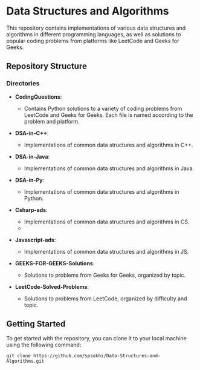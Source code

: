 # Data Structures and Algorithms

This repository contains implementations of various data structures and algorithms in different programming languages, as well as solutions to popular coding problems from platforms like LeetCode and Geeks for Geeks.

## Repository Structure

### Directories

- **CodingQuestions**:
  - Contains Python solutions to a variety of coding problems from LeetCode and Geeks for Geeks. Each file is named according to the problem and platform.
  
- **DSA-in-C++**:
  - Implementations of common data structures and algorithms in C++.
  
- **DSA-in-Java**:
  - Implementations of common data structures and algorithms in Java.

- **DSA-in-Py**:
  - Implementations of common data structures and algorithms in Python.
    
- **Csharp-ads**:
  - Implementations of common data structures and algorithms in CS.
  - 
- **Javascript-ads**:
  - Implementations of common data structures and algorithms in JS.
    
- **GEEKS-FOR-GEEKS-Solutions**:
  - Solutions to problems from Geeks for Geeks, organized by topic.

- **LeetCode-Solved-Problems**:
  - Solutions to problems from LeetCode, organized by difficulty and topic.

## Getting Started

To get started with the repository, you can clone it to your local machine using the following command:

```
git clone https://github.com/spsokhi/Data-Structures-and-Algorithms.git
